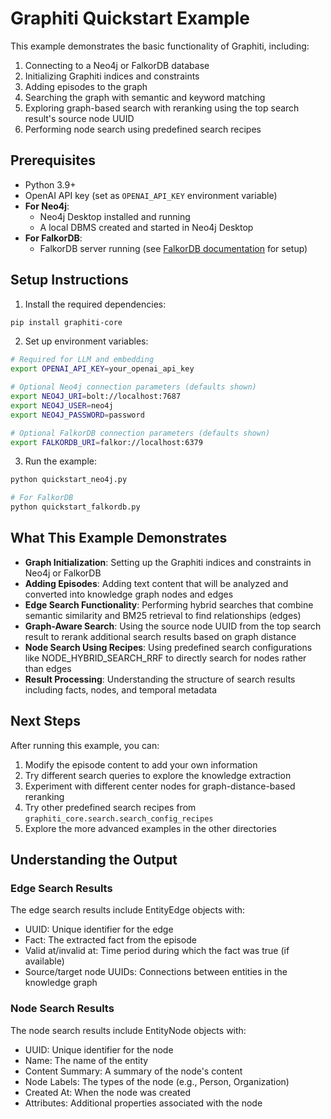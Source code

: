 # Graphiti Quickstart Example

This example demonstrates the basic functionality of Graphiti, including:

1. Connecting to a Neo4j or FalkorDB database
2. Initializing Graphiti indices and constraints
3. Adding episodes to the graph
4. Searching the graph with semantic and keyword matching
5. Exploring graph-based search with reranking using the top search result's source node UUID
6. Performing node search using predefined search recipes

## Prerequisites

- Python 3.9+  
- OpenAI API key (set as `OPENAI_API_KEY` environment variable)  
- **For Neo4j**:
  - Neo4j Desktop installed and running  
  - A local DBMS created and started in Neo4j Desktop  
- **For FalkorDB**:
  - FalkorDB server running (see [FalkorDB documentation](https://falkordb.com/docs/) for setup)


## Setup Instructions

1. Install the required dependencies:

```bash
pip install graphiti-core
```

2. Set up environment variables:

```bash
# Required for LLM and embedding
export OPENAI_API_KEY=your_openai_api_key

# Optional Neo4j connection parameters (defaults shown)
export NEO4J_URI=bolt://localhost:7687
export NEO4J_USER=neo4j
export NEO4J_PASSWORD=password

# Optional FalkorDB connection parameters (defaults shown)
export FALKORDB_URI=falkor://localhost:6379
```

3. Run the example:

```bash
python quickstart_neo4j.py

# For FalkorDB
python quickstart_falkordb.py
```

## What This Example Demonstrates

- **Graph Initialization**: Setting up the Graphiti indices and constraints in Neo4j or FalkorDB
- **Adding Episodes**: Adding text content that will be analyzed and converted into knowledge graph nodes and edges
- **Edge Search Functionality**: Performing hybrid searches that combine semantic similarity and BM25 retrieval to find relationships (edges)
- **Graph-Aware Search**: Using the source node UUID from the top search result to rerank additional search results based on graph distance
- **Node Search Using Recipes**: Using predefined search configurations like NODE_HYBRID_SEARCH_RRF to directly search for nodes rather than edges
- **Result Processing**: Understanding the structure of search results including facts, nodes, and temporal metadata

## Next Steps

After running this example, you can:

1. Modify the episode content to add your own information
2. Try different search queries to explore the knowledge extraction
3. Experiment with different center nodes for graph-distance-based reranking
4. Try other predefined search recipes from `graphiti_core.search.search_config_recipes`
5. Explore the more advanced examples in the other directories

## Understanding the Output

### Edge Search Results

The edge search results include EntityEdge objects with:

- UUID: Unique identifier for the edge
- Fact: The extracted fact from the episode
- Valid at/invalid at: Time period during which the fact was true (if available)
- Source/target node UUIDs: Connections between entities in the knowledge graph

### Node Search Results

The node search results include EntityNode objects with:

- UUID: Unique identifier for the node
- Name: The name of the entity
- Content Summary: A summary of the node's content
- Node Labels: The types of the node (e.g., Person, Organization)
- Created At: When the node was created
- Attributes: Additional properties associated with the node
